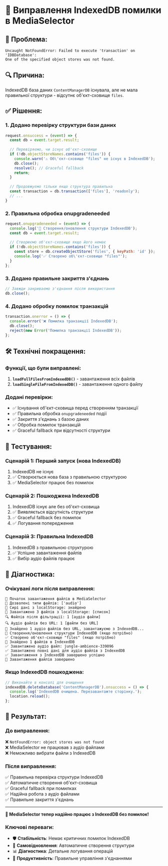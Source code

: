 # 🔧 Виправлення IndexedDB помилки в MediaSelector

## 🚨 Проблема:
```
Uncaught NotFoundError: Failed to execute 'transaction' on 'IDBDatabase': 
One of the specified object stores was not found.
```

## 🔍 Причина:
IndexedDB база даних `ContentManagerDB` існувала, але не мала правильної структури - відсутнє об'єкт-сховище `files`.

## ✅ Рішення:

### 1. **Додано перевірку структури бази даних**
```javascript
request.onsuccess = (event) => {
  const db = event.target.result;
  
  // Перевіряємо, чи існує об'єкт-сховище
  if (!db.objectStoreNames.contains('files')) {
    console.warn('⚠️ Об\'єкт-сховище "files" не існує в IndexedDB');
    db.close();
    resolve(); // Graceful fallback
    return;
  }
  
  // Продовжуємо тільки якщо структура правильна
  const transaction = db.transaction(['files'], 'readonly');
  // ...
}
```

### 2. **Правильна обробка onupgradeneeded**
```javascript
request.onupgradeneeded = (event) => {
  console.log('🔧 Створення/оновлення структури IndexedDB');
  const db = event.target.result;
  
  // Створюємо об'єкт-сховище якщо його немає
  if (!db.objectStoreNames.contains('files')) {
    const store = db.createObjectStore('files', { keyPath: 'id' });
    console.log('✅ Створено об\'єкт-сховище "files"');
  }
};
```

### 3. **Додано правильне закриття з'єднань**
```javascript
// Завжди закриваємо з'єднання після використання
db.close();
```

### 4. **Додано обробку помилок транзакцій**
```javascript
transaction.onerror = () => {
  console.error('❌ Помилка транзакції IndexedDB');
  db.close();
  reject(new Error('Помилка транзакції IndexedDB'));
};
```

## 🛠️ Технічні покращення:

### Функції, що були виправлені:
1. **`loadFullFilesFromIndexedDB()`** - завантаження всіх файлів
2. **`loadSingleFileFromIndexedDB()`** - завантаження одного файлу

### Додані перевірки:
- ✅ Існування об'єкт-сховища перед створенням транзакції
- ✅ Правильна обробка `onupgradeneeded` події
- ✅ Закриття з'єднань з базою даних
- ✅ Обробка помилок транзакцій
- ✅ Graceful fallback при відсутності структури

## 🧪 Тестування:

### Сценарій 1: Перший запуск (нова IndexedDB)
1. IndexedDB не існує
2. ✅ Створюється нова база з правильною структурою
3. ✅ MediaSelector працює без помилок

### Сценарій 2: Пошкоджена IndexedDB
1. IndexedDB існує але без об'єкт-сховища
2. ✅ Виявляється відсутність структури
3. ✅ Graceful fallback без помилок
4. ✅ Логування попередження

### Сценарій 3: Правильна IndexedDB
1. IndexedDB з правильною структурою
2. ✅ Успішне завантаження файлів
3. ✅ Вибір аудіо файлів працює

## 🔧 Діагностика:

### Очікувані логи після виправлення:
```
🔄 Початок завантаження файлів в MediaSelector
🎯 Дозволені типи файлів: ['audio']
📂 Сирі дані з localStorage: знайдено
📂 Завантажено 3 файлів з localStorage: [список]
🔍 Файлів після фільтрації: 1 [аудіо файли]
🔍 Аудіо файлів без URL: 1 [файли без URL]
📂 Знайдено 1 аудіо файлів без URL, завантажуємо з IndexedDB...
🔧 Створення/оновлення структури IndexedDB (якщо потрібно)
✅ Створено об'єкт-сховище "files" (якщо потрібно)
📂 Знайдено 1 файлів в IndexedDB
✅ Завантажено аудіо файл: jungle-ambience-339096
✅ Завантажено повні дані для аудіо файлів з IndexedDB
✅ Завантаження з IndexedDB завершено успішно
🏁 Завантаження файлів завершено
```

### Якщо IndexedDB пошкоджена:
```javascript
// Виконайте в консолі для очищення
indexedDB.deleteDatabase('ContentManagerDB').onsuccess = () => {
  console.log('IndexedDB очищена. Перезавантажте сторінку.');
  location.reload();
};
```

## 🎊 Результат:

### До виправлення:
❌ `NotFoundError: object stores was not found`  
❌ MediaSelector не працював з аудіо файлами  
❌ Неможливо вибрати файли з IndexedDB  

### Після виправлення:
✅ Правильна перевірка структури IndexedDB  
✅ Автоматичне створення об'єкт-сховища  
✅ Graceful fallback при помилках  
✅ Надійна робота з аудіо файлами  
✅ Правильне закриття з'єднань  

---

**🎉 MediaSelector тепер надійно працює з IndexedDB без помилок!**

### Ключові переваги:
- 🛡️ **Стабільність**: Немає критичних помилок IndexedDB
- 🔧 **Самовідновлення**: Автоматичне створення структури
- 📊 **Діагностика**: Детальне логування операцій
- 🚀 **Продуктивність**: Правильне управління з'єднаннями 